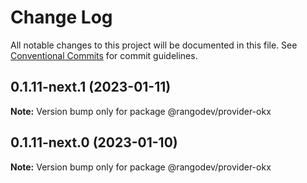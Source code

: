 # Change Log

All notable changes to this project will be documented in this file.
See [Conventional Commits](https://conventionalcommits.org) for commit guidelines.

## 0.1.11-next.1 (2023-01-11)

**Note:** Version bump only for package @rangodev/provider-okx

## 0.1.11-next.0 (2023-01-10)

**Note:** Version bump only for package @rangodev/provider-okx

